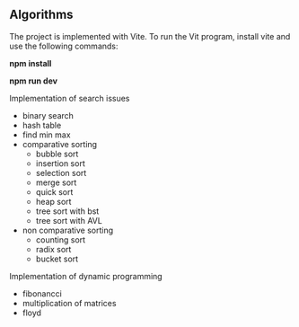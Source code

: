 ## Algorithms

The project is implemented with Vite.
To run the Vit program, install vite and use the following commands:

**npm install**

**npm run dev**

Implementation of search issues
- binary search
- hash table
- find min max
- comparative sorting
    - bubble sort
    - insertion sort
    - selection sort
    - merge sort
    - quick sort
    - heap sort
    - tree sort with bst
    - tree sort with AVL
- non comparative sorting
    - counting sort
    - radix sort
    - bucket sort
      
Implementation of dynamic programming

- fibonancci
- multiplication of matrices
- floyd
